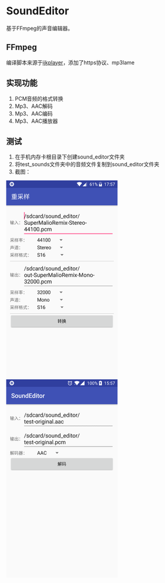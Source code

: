 # SoundEditor
基于FFmpeg的声音编辑器。



## FFmpeg
编译脚本来源于[ijkplayer](https://github.com/bilibili/ijkplayer)，添加了https协议、mp3lame



## 实现功能
1. PCM音频的格式转换
2. Mp3、AAC解码 
3. Mp3、AAC编码
4. Mp3、AAC播放器



## 测试
1. 在手机内存卡根目录下创建sound_editor文件夹
2. 将test_sounds文件夹中的音频文件复制到sound_editor文件夹
3. 截图：
<img src="https://github.com/LKDont/SoundEditor/blob/master/screenshot/device-2018-02-19-175758.png" width = "300" alt="图片名称" align=center />
<img src="https://github.com/LKDont/SoundEditor/blob/master/screenshot/device-2018-03-27-155759.png" width = "300" alt="图片名称" align=center />